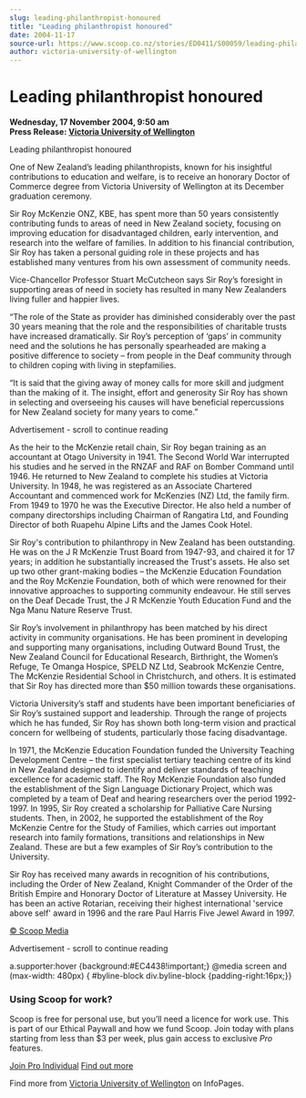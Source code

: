 ```yaml
---
slug: leading-philanthropist-honoured
title: "Leading philanthropist honoured"
date: 2004-11-17
source-url: https://www.scoop.co.nz/stories/ED0411/S00059/leading-philanthropist-honoured.htm
author: victoria-university-of-wellington
---
```

Leading philanthropist honoured
===============================

**Wednesday, 17 November 2004, 9:50 am**  
**Press Release: [Victoria University of Wellington](https://info.scoop.co.nz/Victoria_University_of_Wellington)**

Leading philanthropist honoured

One of New Zealand’s leading philanthropists, known for his insightful contributions to education and welfare, is to receive an honorary Doctor of Commerce degree from Victoria University of Wellington at its December graduation ceremony.

Sir Roy McKenzie ONZ, KBE, has spent more than 50 years consistently contributing funds to areas of need in New Zealand society, focusing on improving education for disadvantaged children, early intervention, and research into the welfare of families. In addition to his financial contribution, Sir Roy has taken a personal guiding role in these projects and has established many ventures from his own assessment of community needs.

Vice-Chancellor Professor Stuart McCutcheon says Sir Roy’s foresight in supporting areas of need in society has resulted in many New Zealanders living fuller and happier lives.

“The role of the State as provider has diminished considerably over the past 30 years meaning that the role and the responsibilities of charitable trusts have increased dramatically. Sir Roy’s perception of ‘gaps’ in community need and the solutions he has personally spearheaded are making a positive difference to society – from people in the Deaf community through to children coping with living in stepfamilies.

“It is said that the giving away of money calls for more skill and judgment than the making of it. The insight, effort and generosity Sir Roy has shown in selecting and overseeing his causes will have beneficial repercussions for New Zealand society for many years to come.”

Advertisement - scroll to continue reading





As the heir to the McKenzie retail chain, Sir Roy began training as an accountant at Otago University in 1941. The Second World War interrupted his studies and he served in the RNZAF and RAF on Bomber Command until 1946. He returned to New Zealand to complete his studies at Victoria University. In 1948, he was registered as an Associate Chartered Accountant and commenced work for McKenzies (NZ) Ltd, the family firm. From 1949 to 1970 he was the Executive Director. He also held a number of company directorships including Chairman of Rangatira Ltd, and Founding Director of both Ruapehu Alpine Lifts and the James Cook Hotel.

Sir Roy's contribution to philanthropy in New Zealand has been outstanding. He was on the J R McKenzie Trust Board from 1947-93, and chaired it for 17 years; in addition he substantially increased the Trust's assets. He also set up two other grant-making bodies – the McKenzie Education Foundation and the Roy McKenzie Foundation, both of which were renowned for their innovative approaches to supporting community endeavour. He still serves on the Deaf Decade Trust, the J R McKenzie Youth Education Fund and the Nga Manu Nature Reserve Trust.

Sir Roy’s involvement in philanthropy has been matched by his direct activity in community organisations. He has been prominent in developing and supporting many organisations, including Outward Bound Trust, the New Zealand Council for Educational Research, Birthright, the Women’s Refuge, Te Omanga Hospice, SPELD NZ Ltd, Seabrook McKenzie Centre, The McKenzie Residential School in Christchurch, and others. It is estimated that Sir Roy has directed more than $50 million towards these organisations.

Victoria University’s staff and students have been important beneficiaries of Sir Roy’s sustained support and leadership. Through the range of projects which he has funded, Sir Roy has shown both long-term vision and practical concern for wellbeing of students, particularly those facing disadvantage.

In 1971, the McKenzie Education Foundation funded the University Teaching Development Centre – the first specialist tertiary teaching centre of its kind in New Zealand designed to identify and deliver standards of teaching excellence for academic staff. The Roy McKenzie Foundation also funded the establishment of the Sign Language Dictionary Project, which was completed by a team of Deaf and hearing researchers over the period 1992-1997. In 1995, Sir Roy created a scholarship for Palliative Care Nursing students. Then, in 2002, he supported the establishment of the Roy McKenzie Centre for the Study of Families, which carries out important research into family formations, transitions and relationships in New Zealand. These are but a few examples of Sir Roy’s contribution to the University.

Sir Roy has received many awards in recognition of his contributions, including the Order of New Zealand, Knight Commander of the Order of the British Empire and Honorary Doctor of Literature at Massey University. He has been an active Rotarian, receiving their highest international 'service above self' award in 1996 and the rare Paul Harris Five Jewel Award in 1997.

[© Scoop Media](http://www.scoop.co.nz/about/terms.html)  

Advertisement - scroll to continue reading



a.supporter:hover {background:#EC4438!important;} @media screen and (max-width: 480px) { #byline-block div.byline-block {padding-right:16px;}}

### Using Scoop for work?

Scoop is free for personal use, but you’ll need a licence for work use. This is part of our Ethical Paywall and how we fund Scoop. Join today with plans starting from less than $3 per week, plus gain access to exclusive _Pro_ features.  
  
[Join Pro Individual](https://pro.scoop.co.nz/Individual/?from=ProIn24) [Find out more](https://pro.scoop.co.nz/using-scoop-for-work/?from=ProIn24)

Find more from [Victoria University of Wellington](https://info.scoop.co.nz/Victoria_University_of_Wellington) on InfoPages.